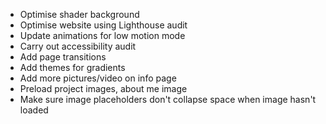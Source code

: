 - Optimise shader background
- Optimise website using Lighthouse audit
- Update animations for low motion mode
- Carry out accessibility audit
- Add page transitions
- Add themes for gradients
- Add more pictures/video on info page
- Preload project images, about me image
- Make sure image placeholders don't collapse space when image hasn't loaded